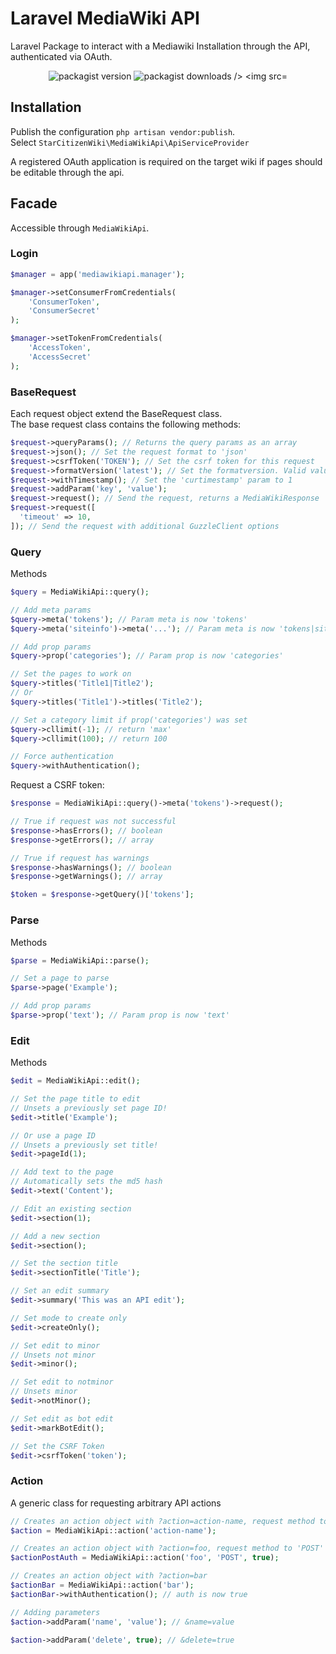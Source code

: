 # Laravel MediaWiki API
Laravel Package to interact with a Mediawiki Installation through the API, authenticated via OAuth.

<p align="center">
    <img src="https://img.shields.io/packagist/v/starcitizenwiki/mediawikiapi" alt="packagist version" />
    <img src="https://img.shields.io/packagist/dt/starcitizenwiki/mediawikiapi" alt="packagist downloads />
    <img src="https://img.shields.io/packagist/php-v/starcitizenwiki/mediawikiapi" alt="php min version" />
</p>

## Installation
Publish the configuration `php artisan vendor:publish`.  
Select `StarCitizenWiki\MediaWikiApi\ApiServiceProvider`

A registered OAuth application is required on the target wiki if pages should be editable through the api.

## Facade
Accessible through `MediaWikiApi`.

### Login
```php
$manager = app('mediawikiapi.manager');

$manager->setConsumerFromCredentials(
    'ConsumerToken',
    'ConsumerSecret'
);

$manager->setTokenFromCredentials(
    'AccessToken',
    'AccessSecret'
);
```

### BaseRequest
Each request object extend the BaseRequest class.  
The base request class contains the following methods:
```php
$request->queryParams(); // Returns the query params as an array
$request->json(); // Set the request format to 'json'
$request->csrfToken('TOKEN'); // Set the csrf token for this request
$request->formatVersion('latest'); // Set the formatversion. Valid values are 1, 2, 'latest'
$request->withTimestamp(); // Set the 'curtimestamp' param to 1
$request->addParam('key', 'value');
$request->request(); // Send the request, returns a MediaWikiResponse
$request->request([ 
  'timeout' => 10,
]); // Send the request with additional GuzzleClient options
```

### Query
Methods
```php
$query = MediaWikiApi::query();

// Add meta params
$query->meta('tokens'); // Param meta is now 'tokens'
$query->meta('siteinfo')->meta('...'); // Param meta is now 'tokens|siteinfo|...'

// Add prop params
$query->prop('categories'); // Param prop is now 'categories'

// Set the pages to work on
$query->titles('Title1|Title2');
// Or
$query->titles('Title1')->titles('Title2');

// Set a category limit if prop('categories') was set
$query->cllimit(-1); // return 'max'
$query->cllimit(100); // return 100

// Force authentication
$query->withAuthentication();
```

Request a CSRF token:
```php
$response = MediaWikiApi::query()->meta('tokens')->request();

// True if request was not successful
$response->hasErrors(); // boolean
$response->getErrors(); // array

// True if request has warnings
$response->hasWarnings(); // boolean
$response->getWarnings(); // array

$token = $response->getQuery()['tokens'];
```

### Parse
Methods
```php
$parse = MediaWikiApi::parse();

// Set a page to parse
$parse->page('Example');

// Add prop params
$parse->prop('text'); // Param prop is now 'text'
```

### Edit
Methods
```php
$edit = MediaWikiApi::edit();

// Set the page title to edit
// Unsets a previously set page ID!
$edit->title('Example');

// Or use a page ID
// Unsets a previously set title!
$edit->pageId(1);

// Add text to the page
// Automatically sets the md5 hash
$edit->text('Content');

// Edit an existing section
$edit->section(1);

// Add a new section
$edit->section();

// Set the section title
$edit->sectionTitle('Title');

// Set an edit summary
$edit->summary('This was an API edit');

// Set mode to create only
$edit->createOnly();

// Set edit to minor
// Unsets not minor
$edit->minor();

// Set edit to notminor
// Unsets minor
$edit->notMinor();

// Set edit as bot edit
$edit->markBotEdit();

// Set the CSRF Token
$edit->csrfToken('token');
```

### Action
A generic class for requesting arbitrary API actions

```php
// Creates an action object with ?action=action-name, request method to 'GET' and auth to false
$action = MediaWikiApi::action('action-name');

// Creates an action object with ?action=foo, request method to 'POST' and auth to true
$actionPostAuth = MediaWikiApi::action('foo', 'POST', true);

// Creates an action object with ?action=bar
$actionBar = MediaWikiApi::action('bar');
$actionBar->withAuthentication(); // auth is now true

// Adding parameters
$action->addParam('name', 'value'); // &name=value

$action->addParam('delete', true); // &delete=true
```
